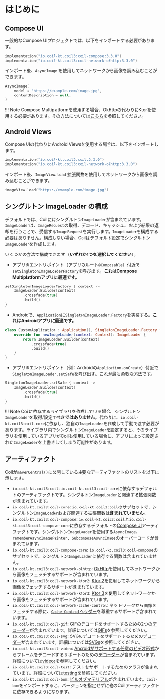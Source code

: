 # はじめに

## Compose UI

一般的なCompose UIプロジェクトでは、以下をインポートする必要があります。

```kotlin
implementation("io.coil-kt.coil3:coil-compose:3.3.0")
implementation("io.coil-kt.coil3:coil-network-okhttp:3.3.0")
```

インポート後、`AsyncImage` を使用してネットワークから画像を読み込むことができます。

```kotlin
AsyncImage(
    model = "https://example.com/image.jpg",
    contentDescription = null,
)
```

!!! Note
    Compose Multiplatformを使用する場合、OkHttpの代わりにKtorを使用する必要があります。その方法については[こちら](network.md#ktor-network-engines)を参照してください。

## Android Views

Compose UIの代わりにAndroid Viewsを使用する場合は、以下をインポートします。

```kotlin
implementation("io.coil-kt.coil3:coil:3.3.0")
implementation("io.coil-kt.coil3:coil-network-okhttp:3.3.0")
```

インポート後、`ImageView.load` 拡張関数を使用してネットワークから画像を読み込むことができます。

```kotlin
imageView.load("https://example.com/image.jpg")
```

## シングルトン ImageLoader の構成

デフォルトでは、Coilにはシングルトン`ImageLoader`が含まれています。`ImageLoader`は、`ImageRequest`の取得、デコード、キャッシュ、および結果の返却を行うことで、受信する`ImageRequest`を実行します。`ImageLoader`を構成する必要はありません。構成しない場合、Coilはデフォルト設定でシングルトン`ImageLoader`を作成します。

いくつかの方法で構成できます（**いずれか1つを選択してください**）。

- アプリのエントリポイント（アプリのルート`@Composable`）付近で`setSingletonImageLoaderFactory`を呼び出す。**これはCompose Multiplatformアプリに最適です。**

```kotlin
setSingletonImageLoaderFactory { context ->
    ImageLoader.Builder(context)
        .crossfade(true)
        .build()
}
```

- Androidで、[`Application`](https://developer.android.com/reference/android/app/Application)に`SingletonImageLoader.Factory`を実装する。**これはAndroidアプリに最適です。**

```kotlin
class CustomApplication : Application(), SingletonImageLoader.Factory {
    override fun newImageLoader(context: Context): ImageLoader {
        return ImageLoader.Builder(context)
            .crossfade(true)
            .build()
    }
}
```

- アプリのエントリポイント（例：Androidの`Application.onCreate`）付近で`SingletonImageLoader.setSafe`を呼び出す。これが最も柔軟な方法です。

```kotlin
SingletonImageLoader.setSafe { context ->
    ImageLoader.Builder(context)
        .crossfade(true)
        .build()
}
```

!!! Note
    Coilに依存するライブラリを作成している場合、シングルトン`ImageLoader`を取得/設定**すべきではありません**。代わりに、`io.coil-kt.coil3:coil-core`に依存し、独自の`ImageLoader`を作成して手動で渡す必要があります。ライブラリ内でシングルトン`ImageLoader`を設定すると、そのライブラリを使用しているアプリがCoilも使用している場合に、アプリによって設定された`ImageLoader`を上書きしてしまう可能性があります。

## アーティファクト

Coilが`mavenCentral()`に公開している主要なアーティファクトのリストを以下に示します。

*   `io.coil-kt.coil3:coil`: `io.coil-kt.coil3:coil-core`に依存するデフォルトのアーティファクトです。シングルトン`ImageLoader`と関連する拡張関数が含まれています。
*   `io.coil-kt.coil3:coil-core`: `io.coil-kt.coil3:coil`のサブセットで、シングルトン`ImageLoader`および関連する拡張関数は**含まれていません**。
*   `io.coil-kt.coil3:coil-compose`: `io.coil-kt.coil3:coil`と`io.coil-kt.coil3:coil-compose-core`に依存するデフォルトの[Compose UI](https://www.jetbrains.com/compose-multiplatform/)アーティファクトです。シングルトン`ImageLoader`を使用する`AsyncImage`、`rememberAsyncImagePainter`、`SubcomposeAsyncImage`のオーバーロードが含まれています。
*   `io.coil-kt.coil3:coil-compose-core`: `io.coil-kt.coil3:coil-compose`のサブセットで、シングルトン`ImageLoader`に依存する関数は含まれていません。
*   `io.coil-kt.coil3:coil-network-okhttp`: [OkHttp](https://github.com/square/okhttp)を使用してネットワークから画像をフェッチするサポートが含まれています。
*   `io.coil-kt.coil3:coil-network-ktor2`: [Ktor 2](https://github.com/ktorio/ktor)を使用してネットワークから画像をフェッチするサポートが含まれています。
*   `io.coil-kt.coil3:coil-network-ktor3`: [Ktor 3](https://github.com/ktorio/ktor)を使用してネットワークから画像をフェッチするサポートが含まれています。
*   `io.coil-kt.coil3:coil-network-cache-control`: ネットワークから画像をフェッチする際に、[`Cache-Control`ヘッダー](https://developer.mozilla.org/en-US/docs/Web/HTTP/Headers/Cache-Control)を尊重するサポートが含まれています。
*   `io.coil-kt.coil3:coil-gif`: GIFのデコードをサポートするための2つの[デコーダー](/coil/api/coil-core/coil3.decode/-decoder)が含まれています。詳細については[GIFs](gifs.md)を参照してください。
*   `io.coil-kt.coil3:coil-svg`: SVGのデコードをサポートするための[デコーダー](/coil/api/coil-core/coil3.decode/-decoder)が含まれています。詳細については[SVGs](svgs.md)を参照してください。
*   `io.coil-kt.coil3:coil-video`: [Androidがサポートする任意のビデオ形式](https://developer.android.com/guide/topics/media/media-formats#video-codecs)からフレームをデコードするサポートのための[デコーダー](/coil/api/coil-core/coil3.decode/-decoder)が含まれています。詳細については[videos](videos.md)を参照してください。
*   `io.coil-kt.coil3:coil-test`: テストをサポートするためのクラスが含まれています。詳細については[testing](testing.md)を参照してください。
*   `io.coil-kt.coil3:coil-bom`: [ビルオブマテリアル](https://docs.gradle.org/7.2/userguide/platforms.html#sub:bom_import)が含まれています。`coil-bom`をインポートすると、バージョンを指定せずに他のCoilアーティファクトに依存できるようになります。